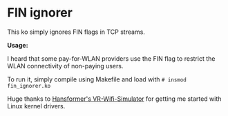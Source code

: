 # FIN ignorer

This ko simply ignores FIN flags in TCP streams. 

**Usage:**

I heard that some pay-for-WLAN providers use the FIN flag to restrict the WLAN connectivity of non-paying users.

To run it, simply compile using Makefile and load with `# insmod fin_ignorer.ko`

Huge thanks to [Hansformer's VR-Wifi-Simulator](https://github.com/Hansformer/VR-Wifi-Simulator) for getting me started with Linux kernel drivers.
